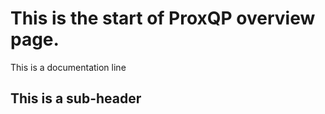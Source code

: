 # This is the start of ProxQP overview page.

This is a documentation line

## This is a sub-header
